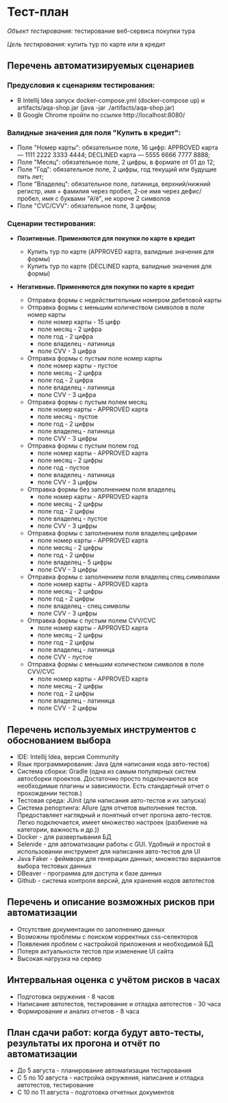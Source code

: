 # Тест-план

*Объект тестирования:* тестирование веб-сервиса покупки тура


*Цель тестирования:* купить тур по карте или в кредит

## Перечень автоматизируемых сценариев
### Предусловия к сценариям тестирования:

* В  Intellij Idea запуск docker-compose.yml (docker-compose up) и artifacts/aqa-shop.jar (java -jar ./artifacts/aqa-shop.jar)
* В Google Chrome пройти по ссылке http://localhost:8080/

### Валидные значения для поля "Купить в кредит":

* Поле "Номер карты": обязательное поле, 16 цифр:
  APPROVED карта — 1111 2222 3333 4444;
  DECLINED карта — 5555 6666 7777 8888;
* Поле "Месяц": обязательное поле, 2 цифры, в формате от 01 до 12;
* Поле "Год": обязательное поле, 2 цифры, год текущий или будущие пять лет;
* Поле "Владелец": обязательное поле, латиница, верхний/нижний регистр, имя + фамилия через пробел, 2-ое имя через дефис/пробел, имя с буквами "й/ё", не короче 2 символов
* Поле "CVC/CVV": обязательное поле, 3 цифры;


### Сценарии тестирования:

* **Позитивные. Применяются для покупки по карте в кредит**
    * Купить тур по карте (APPROVED карта, валидные значения для формы)
    * Купить тур по карте (DECLINED карта, валидные значения для формы)

* **Негативные. Применяются для покупки по карте в кредит**

    * Отправка формы с недействительным номером дебетовой карты
    * Отправка формы с меньшим количеством символов в поле номер карты
        * поле номер карты  - 15 цифр
        * поле месяц - 2 цифра
        * поле год - 2 цифра
        * поле владелец - латиница
        * поле CVV - 3 цифра
    * Отправка формы с пустым поле номер карты
        * поле номер карты  - пустое
        * поле месяц - 2 цифра
        * поле год - 2 цифра
        * поле владелец - латиница
        * поле CVV - 3 цифра
    * Отправка формы с пустым полем месяц
        * поле номер карты - APPROVED карта
        * поле месяц - пустое
        * поле год - 2 цифры
        * поле владелец - латиница
        * поле CVV - 3 цифры
    * Отправка формы с пустым полем год
        * поле номер карты - APPROVED карта
        * поле месяц - 2 цифры
        * поле год - пустое
        * поле владелец - латиница
        * поле CVV - 3 цифры
    * Отправка формы без заполнением поля владелец
        * поле номер карты - APPROVED карта
        * поле месяц - 2 цифры
        * поле год - 2 цифры
        * поле владелец - пустое
        * поле CVV - 3 цифры
    * Отправка формы с заполнением поля владелец цифрами
        * поле номер карты - APPROVED карта
        * поле месяц - 2 цифры
        * поле год - 2 цифры
        * поле владелец - 5 цифры
        * поле CVV - 3 цифры
    * Отправка формы с заполнением поля владелец спец.символами
        * поле номер карты - APPROVED карта
        * поле месяц - 2 цифры
        * поле год - 2 цифры
        * поле владелец - спец.символы
        * поле CVV - 3 цифры
    * Отправка формы с пустым полем CVV/CVC
        * поле номер карты - APPROVED карта
        * поле месяц - 2 цифры
        * поле год - 2 цифры
        * поле владелец - латиница
        * поле CVV - пустое
    * Отправка формы с меньшим количестком символов в поле CVV/CVC
        * поле номер карты - APPROVED карта
        * поле месяц - 2 цифры
        * поле год - 2 цифры
        * поле владелец - латиница
        * поле CVV - 2 цифры

## Перечень используемых инструментов с обоснованием выбора

* IDE: Intellij Idea, версия Community
* Язык программирования: Java (для написания кода авто-тестов)
* Система сборки: Gradle (одна из самым популярных систем автосборки проектов. Достаточно просто подключаются все необходимые плагины и зависимости. Есть стандартный отчет о прохождении тестов.)
* Тестовая среда: JUnit (для написания авто-тестов и их запуска)
* Система репортинга: Allure (для отчетов выполнения тестов. Предоставляет наглядный и понятный отчет прогона авто-тестов. Легко подключается, имеет множество настроек (разбиение на категории, важность и др.))
* Docker - для развертывания БД
* Selenide - для автоматизации работы с GUI. Удобный и простой в использовании инструмент для написания авто-тестов для UI
* Java Faker - феймворк для генерации данных; множество вариантов выбора тестовых данных
* DBeaver - программа для доступа к базе данных
* Github - система контроля версий, для хранения кодов автотестов



## Перечень и описание возможных рисков при автоматизации

* Отсутствие документации по заполнению данных
* Возможны проблемы с поиском корректных css-селекторов
* Появления проблем с настройкой приложения и необходимой БД
* Потеря актуальности тестов при изменение UI сайта
* Высокая нагрузка на сервер

## Интервальная оценка с учётом рисков в часах

* Подготовка окружения - 8 часов
* Написание автотестов, тестирование и отладка автотестов - 30 часа
* Формирование и анализ отчетов - 8 часа

## План сдачи работ: когда будут авто-тесты, результаты их прогона и отчёт по автоматизации

* До 5 августа - планирование автоматизации тестирования
* С 5 по 10 августа - настройка окружения, написание и отладка автотестов, тестирование
* C 10 по 11 августа - подготовка отчетных документов